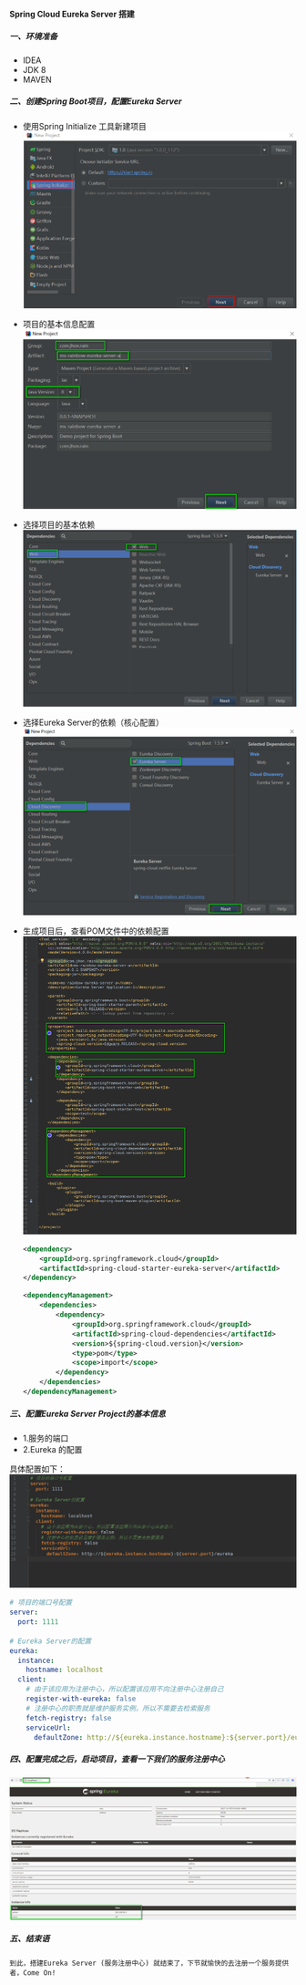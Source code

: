 #### Spring Cloud Eureka Server 搭建

##### 一、环境准备
* IDEA 
* JDK 8
* MAVEN 

##### 二、创建Spring Boot项目，配置Eureka Server

* 使用Spring Initialize 工具新建项目
![1.CreaeProject-step01](../photos/1.CreaeProject-step01.png)

* 项目的基本信息配置
![1.CreaeProject-step02](../photos/1.CreaeProject-step02.png)

* 选择项目的基本依赖
![3.CreaeProject-step03](../photos/3.CreaeProject-step03.png)

* 选择Eureka Server的依赖（核心配置）
![CreaeProject-step04](../photos/4.CreaeProject-step04.png)

* 生成项目后，查看POM文件中的依赖配置
![5.CreaeProject-step05-pom](../photos/5.CreaeProject-step05-pom.png)
    
    ```xml
    <dependency>
        <groupId>org.springframework.cloud</groupId>
        <artifactId>spring-cloud-starter-eureka-server</artifactId>
    </dependency>
    ```
    
    ```xml
    <dependencyManagement>
        <dependencies>
            <dependency>
                <groupId>org.springframework.cloud</groupId>
                <artifactId>spring-cloud-dependencies</artifactId>
                <version>${spring-cloud.version}</version>
                <type>pom</type>
                <scope>import</scope>
            </dependency>
        </dependencies>
    </dependencyManagement>
    ```
    
##### 三、配置Eureka Server Project的基本信息

* 1.服务的端口
* 2.Eureka 的配置

具体配置如下：
![6.CreaeProject-step06-yml](../photos/6.CreaeProject-step06-yml.png)

```yml
# 项目的端口号配置
server:
  port: 1111

# Eureka Server的配置
eureka:
  instance:
    hostname: localhost
  client:
    # 由于该应用为注册中心，所以配置该应用不向注册中心注册自己
    register-with-eureka: false
    # 注册中心的职责就是维护服务实例，所以不需要去检索服务
    fetch-registry: false
    serviceUrl:
      defaultZone: http://${eureka.instance.hostname}:${server.port}/eureka

```

##### 四、配置完成之后，启动项目，查看一下我们的服务注册中心
![7.Application-Up.png](../photos/7.Application-Up.png)


##### 五、结束语
    到此，搭建Eureka Server (服务注册中心) 就结束了，下节就愉快的去注册一个服务提供者，Come On!